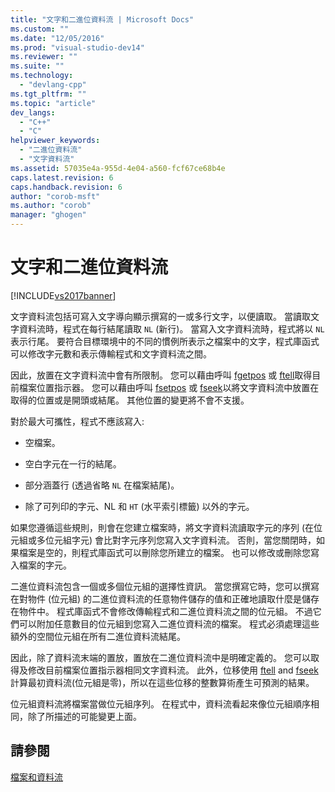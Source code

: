```yaml
---
title: "文字和二進位資料流 | Microsoft Docs"
ms.custom: ""
ms.date: "12/05/2016"
ms.prod: "visual-studio-dev14"
ms.reviewer: ""
ms.suite: ""
ms.technology: 
  - "devlang-cpp"
ms.tgt_pltfrm: ""
ms.topic: "article"
dev_langs: 
  - "C++"
  - "C"
helpviewer_keywords: 
  - "二進位資料流"
  - "文字資料流"
ms.assetid: 57035e4a-955d-4e04-a560-fcf67ce68b4e
caps.latest.revision: 6
caps.handback.revision: 6
author: "corob-msft"
ms.author: "corob"
manager: "ghogen"
---
```

# 文字和二進位資料流
[!INCLUDE[vs2017banner](../assembler/inline/includes/vs2017banner.md)]

文字資料流包括可寫入文字導向顯示撰寫的一或多行文字，以便讀取。  當讀取文字資料流時，程式在每行結尾讀取 `NL` \(新行\)。  當寫入文字資料流時，程式將以 `NL` 表示行尾。  要符合目標環境中的不同的慣例所表示之檔案中的文字，程式庫函式可以修改字元數和表示傳輸程式和文字資料流之間。  
  
 因此，放置在文字資料流中會有所限制。  您可以藉由呼叫 [fgetpos](../c-runtime-library/reference/fgetpos.md) 或 [ftell](../c-runtime-library/reference/ftell-ftelli64.md)取得目前檔案位置指示器。  您可以藉由呼叫 [fsetpos](../c-runtime-library/reference/fsetpos.md) 或 [fseek](../c-runtime-library/reference/fseek-fseeki64.md)以將文字資料流中放置在取得的位置或是開頭或結尾。  其他位置的變更將不會不支援。  
  
 對於最大可攜性，程式不應該寫入:  
  
-   空檔案。  
  
-   空白字元在一行的結尾。  
  
-   部分涵蓋行 \(透過省略 `NL` 在檔案結尾\)。  
  
-   除了可列印的字元、NL 和 `HT` \(水平索引標籤\) 以外的字元。  
  
 如果您遵循這些規則，則會在您建立檔案時，將文字資料流讀取字元的序列 \(在位元組或多位元組字元\) 會比對字元序列您寫入文字資料流。  否則，當您關閉時，如果檔案是空的，則程式庫函式可以刪除您所建立的檔案。  也可以修改或刪除您寫入檔案的字元。  
  
 二進位資料流包含一個或多個位元組的選擇性資訊。  當您撰寫它時，您可以撰寫在對物件 \(位元組\) 的二進位資料流的任意物件儲存的值和正確地讀取什麼是儲存在物件中。  程式庫函式不會修改傳輸程式和二進位資料流之間的位元組。  不過它們可以附加任意數目的位元組到您寫入二進位資料流的檔案。  程式必須處理這些額外的空間位元組在所有二進位資料流結尾。  
  
 因此，除了資料流末端的置放，置放在二進位資料流中是明確定義的。  您可以取得及修改目前檔案位置指示器相同文字資料流。  此外，位移使用 [ftell](../c-runtime-library/reference/ftell-ftelli64.md) and [fseek](../c-runtime-library/reference/fseek-fseeki64.md) 計算最初資料流\(位元組是零\)，所以在這些位移的整數算術產生可預測的結果。  
  
 位元組資料流將檔案當做位元組序列。  在程式中，資料流看起來像位元組順序相同，除了所描述的可能變更上面。  
  
## 請參閱  
 [檔案和資料流](../c-runtime-library/files-and-streams.md)